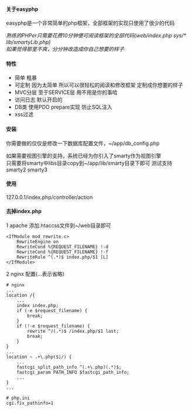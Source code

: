 #### 关于easyphp 
easyphp是一个非常简单的php框架，全部框架的实现只使用了很少的代码  

_熟练的PHPer只需要花费10分钟便可阅读框架的全部代码(web/index.php sys/* lib/smartyLib.php)_      
_如果觉得那里不爽，分分钟改造成你自己想要的样子_      

#### 特性
* 简单 粗暴  
* 可定制 因为太简单 所以可以很轻松的阅读和修改框架 定制成你想要的样子
* MVC分层 至于SERVICE层 用不用是你的事哈  
* 访问日志 默认开启的  
* DB类 使用PDO prepare实现 防止SQL注入  
* xss过滤  

#### 安装
你需要做的仅仅是修改一下数据库配置文件，~/app/db_config.php  

如果需要视图引擎的支持，系统已经为你引入了smarty作为视图引擎  
只需要将smarty中libs目录copy到~/app/lib/smarty目录下即可 测试支持smarty2 smarty3  

#### 使用
127.0.0.1/index.php/controller/action  

#### 去掉index.php
1 apache 添加.htaccss文件到~/web目录即可  
```
<IfModule mod_rewrite.c>  
	RewriteEngine on  
	RewriteCond %{REQUEST_FILENAME} !-d  
	RewriteCond %{REQUEST_FILENAME} !-f  
	RewriteRule ^(.*)$ index.php/$1 [L]  
</IfModule>  
```
2 nginx 配置(...表示省略)
``` 
# nginx
...
location /{
    ...
    index index.php;
    if (-e $request_filename) {
        break;
    }
    if (!-e $request_filename) {
        rewrite ^/(.*)$ /index.php/$1 last;
        break;
    }
}
...
location ~ .+\.php($|/) {
    ...
    fastcgi_split_path_info ^(.+\.php)(.*)$;
    fastcgi_param PATH_INFO $fastcgi_path_info;
    ...
}
...

# php.ini
cgi.fix_pathinfo=1
```

